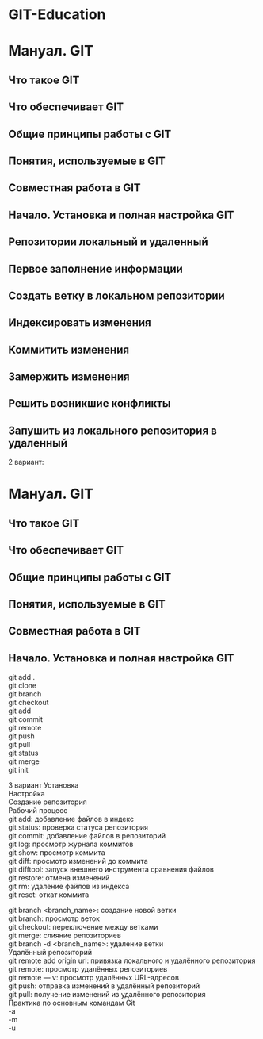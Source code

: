 # GIT-Education
# **Мануал. GIT**   
## **Что такое GIT**
## **Что обеспечивает GIT**
## **Общие принципы работы с GIT**
## **Понятия, используемые в GIT**
## Совместная работа в GIT 
## **Начало. Установка и полная настройка GIT**   
## **Репозитории локальный и удаленный**
## **Первое заполнение информации**
## **Создать ветку в локальном репозитории**
## **Индексировать изменения**
## **Коммитить изменения**
## **Замержить изменения**
## **Решить возникшие конфликты**
## **Запушить из локального репозитория в удаленный**

2 вариант:
# **Мануал. GIT**   
## **Что такое GIT**
## **Что обеспечивает GIT**
## **Общие принципы работы с GIT**
## **Понятия, используемые в GIT**
## Совместная работа в GIT 
## **Начало. Установка и полная настройка GIT**   
git add .   
git clone   
git branch   
git checkout      
git add   
git commit   
git remote   
git push   
git pull   
git status   
git merge  
git init  


3 вариант
Установка   
Настройка   
Создание репозитория   
Рабочий процесс   
git add: добавление файлов в индекс   
git status: проверка статуса репозитория   
git commit: добавление файлов в репозиторий   
git log: просмотр журнала коммитов   
git show: просмотр коммита   
git diff: просмотр изменений до коммита   
git difftool: запуск внешнего инструмента сравнения файлов   
git restore: отмена изменений   
git rm: удаление файлов из индекса   
git reset: откат коммита   
   
git branch <branch_name>: создание новой ветки   
git branch: просмотр веток   
git checkout: переключение между ветками   
git merge: слияние репозиториев   
git branch -d <branch_name>: удаление ветки   
Удалённый репозиторий   
git remote add origin url: привязка локального и удалённого репозитория  
git remote: просмотр удалённых репозиториев   
git remote — v: просмотр удалённых URL-адресов   
git push: отправка изменений в удалённый репозиторий   
git pull: получение изменений из удалённого репозитория   
Практика по основным командам Git   
-a   
-m      
-u    

